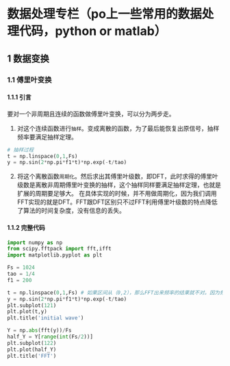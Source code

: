 # 数据处理专栏（po上一些常用的数据处理代码，python or matlab）

## 1 数据变换
### 1.1 傅里叶变换
#### 1.1.1 引言
要对一个非周期且连续的函数做傅里叶变换，可以分为两步走。
1. 对这个连续函数进行`抽样`。变成离散的函数，为了最后能恢复出原信号，抽样频率要满足抽样定理。
```python
# 抽样过程
t = np.linspace(0,1,Fs)
y = np.sin(2*np.pi*f1*t)*np.exp(-t/tao)
```
2. 将这个离散函数`周期化`。然后求出其傅里叶级数，即DFT，此时求得的傅里叶级数是离散非周期傅里叶变换的抽样，这个抽样同样要满足抽样定理，也就是扩展的周期要足够大。
在具体实现的时候，并不用做周期化，因为我们调用FFT实现的就是DFT。FFT跟DFT区别只不过FFT利用傅里叶级数的特点降低了算法的时间复杂度，没有信息的丢失。
#### 1.1.2 完整代码
```python
import numpy as np
from scipy.fftpack import fft,ifft
import matplotlib.pyplot as plt

Fs = 1024
tao = 1/4
f1 = 200

t = np.linspace(0,1,Fs) # 如果区间从（0,2），那么FFT出来频率的结果就不对。因为频率间隔不同了。
y = np.sin(2*np.pi*f1*t)*np.exp(-t/tao)
plt.subplot(121)
plt.plot(t,y)   
plt.title('initial wave')

Y = np.abs(fft(y))/Fs
half_Y = Y[range(int(Fs/2))]
plt.subplot(122)
plt.plot(half_Y)
plt.title('FFT')
```
